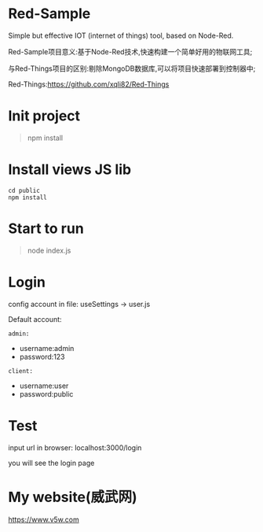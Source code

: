 # Red-Sample

Simple but effective  IOT (internet of things) tool, based on Node-Red.

Red-Sample项目意义:基于Node-Red技术,快速构建一个简单好用的物联网工具;

与Red-Things项目的区别:剔除MongoDB数据库,可以将项目快速部署到控制器中;

Red-Things:https://github.com/xqli82/Red-Things

# Init project
> npm install

# Install views JS lib
```
cd public
npm install
```

# Start to run
> node index.js

# Login

config account in file:
useSettings -> user.js

Default account:

`admin:` 
+ username:admin
+ password:123

`client:`
+ username:user
+ password:public


# Test

input url in browser: localhost:3000/login

you will see the login page

# My website(威武网)

https://www.v5w.com